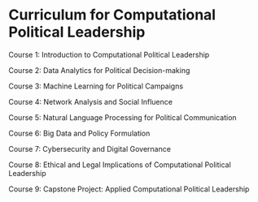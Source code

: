# Curriculum for Computational Political Leadership

Course 1: Introduction to Computational Political Leadership

Course 2: Data Analytics for Political Decision-making

Course 3: Machine Learning for Political Campaigns

Course 4: Network Analysis and Social Influence

Course 5: Natural Language Processing for Political Communication

Course 6: Big Data and Policy Formulation

Course 7: Cybersecurity and Digital Governance

Course 8: Ethical and Legal Implications of Computational Political Leadership

Course 9: Capstone Project: Applied Computational Political Leadership
